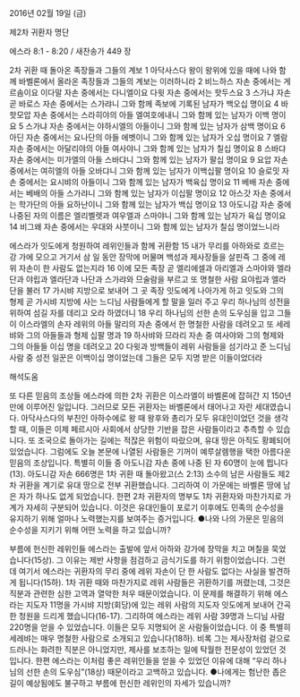 2016년 02월 19일 (금)

제2차 귀환자 명단



에스라 8:1 - 8:20 / 새찬송가 449 장


2차 귀환 때 돌아온 족장들과 그들의 계보
1 아닥사스다 왕이 왕위에 있을 때에 나와 함께 바벨론에서 올라온 족장들과 그들의 계보는 이러하니라 2 비느하스 자손 중에서는 게르솜이요 이다말 자손 중에서는 다니엘이요 다윗 자손 중에서는 핫두스요 3 스가냐 자손 곧 바로스 자손 중에서는 스가랴니 그와 함께 족보에 기록된 남자가 백오십 명이요 4 바핫모압 자손 중에서는 스라히야의 아들 엘여호에내니 그와 함께 있는 남자가 이백 명이요 5 스가냐 자손 중에서는 야하시엘의 아들이니 그와 함께 있는 남자가 삼백 명이요 6 아딘 자손 중에서는 요나단의 아들 에벳이니 그와 함께 있는 남자가 오십 명이요 7 엘람 자손 중에서는 아달리야의 아들 여사야니 그와 함께 있는 남자가 칠십 명이요 8 스바댜 자손 중에서는 미가엘의 아들 스바댜니 그와 함께 있는 남자가 팔십 명이요 9 요압 자손 중에서는 여히엘의 아들 오바댜니 그와 함께 있는 남자가 이백십팔 명이요 10 슬로밋 자손 중에서는 요시뱌의 아들이니 그와 함께 있는 남자가 백육십 명이요 11 베배 자손 중에서는 베배의 아들 스가랴니 그와 함께 있는 남자가 이십팔 명이요 12 아스갓 자손 중에서는 학가단의 아들 요하난이니 그와 함께 있는 남자가 백십 명이요 13 아도니감 자손 중에 나중된 자의 이름은 엘리벨렛과 여우엘과 스마야니 그와 함께 있는 남자가 육십 명이요 14 비그왜 자손 중에서는 우대와 사붓이니 그와 함께 있는 남자가 칠십 명이었느니라

에스라가 잇도에게 청원하여 레위인들과 함께 귀환함
15 내가 무리를 아하와로 흐르는 강 가에 모으고 거기서 삼 일 동안 장막에 머물며 백성과 제사장들을 살핀즉 그 중에 레위 자손이 한 사람도 없는지라 16 이에 모든 족장 곧 엘리에셀과 아리엘과 스마야와 엘라단과 야립과 엘라단과 나단과 스가랴와 므술람을 부르고 또 명철한 사람 요야립과 엘라단을 불러 17 가시뱌 지방으로 보내어 그 곳 족장 잇도에게 나아가게 하고 잇도와 그의 형제 곧 가시뱌 지방에 사는 느디님 사람들에게 할 말을 일러 주고 우리 하나님의 성전을 위하여 섬길 자를 데리고 오라 하였더니 18 우리 하나님의 선한 손의 도우심을 입고 그들이 이스라엘의 손자 레위의 아들 말리의 자손 중에서 한 명철한 사람을 데려오고 또 세레뱌와 그의 아들들과 형제 십팔 명과 19 하사뱌와 므라리 자손 중 여사야와 그의 형제와 그의 아들들 이십 명을 데려오고 20 다윗과 방백들이 레위 사람들을 섬기라고 준 느디님 사람 중 성전 일꾼은 이백이십 명이었는데 그들은 모두 지명 받은 이들이었더라

해석도움





또 다른 믿음의 조상들
에스라에 의한 2차 귀환은 이스라엘이 바벨론에 잡혀간 지 150년 만에 이루어진 일입니다. 그러므로 모든 귀환자는 바벨론에서 태어나고 자란 세대였습니다. 아닥사스다의 부친인 아하수에로 왕 때 왕후와 총리가 모두 유대인이었던 것을 생각할 때, 이들은 이제 페르시아 사회에서 상당한 기반을 잡은 사람들이라고 추측할 수 있습니다. 또 조국으로 돌아가는 길에는 적잖은 위험이 따랐으며, 유대 땅은 아직도 황폐되어 있었습니다. 그럼에도 오늘 본문에 나열된 사람들은 기꺼이 예루살렘행을 택한 아름다운 믿음의 조상입니다. 특별히 이들 중 아도니감 자손 중에 나중 된 자 60명이 눈에 띕니다(13). 아도니감 자손 666명은 1차 귀환 때 돌아왔고(스 2:13) 소수의 남은 사람들도 제2차 귀환을 계기로 유대 땅으로 전부 귀환했습니다. 그리하여 이 가문에는 바벨론 땅에 남은 자가 하나도 없게 되었습니다. 한편 2차 귀환자의 명부도 1차 귀환자와 마찬가지로 가계가 자세히 구분되어 있습니다. 이것은 유대인들이 포로기 이후에도 민족의 순수성을 유지하기 위해 얼마나 노력했는지를 보여주는 증거입니다.
●나와 나의 가문은 믿음의 순수성을 지키기 위해 어떤 노력을 하고 있습니까?

부름에 헌신한 레위인들
에스라는 출발에 앞서 아하와 강가에 장막을 치고 며칠을 묵었습니다(15상). 그 이유는 제반 사항을 점검하고 금식기도를 하기 위함이었습니다. 그런데 여기서 에스라는 귀환자의 무리 중에 레위 자손이 단 한 사람도 없다는 사실을 발견하게 됩니다(15하). 1차 귀환 때와 마찬가지로 레위 사람들은 귀환하기를 꺼렸는데, 그것은 직분과 관련한 심한 고역과 열악한 처우 때문이었습니다. 이 문제를 해결하기 위해 에스라는 지도자 11명을 가시뱌 지방(회당)에 있는 레위 사람의 지도자 잇도에게 보내어 간곡한 청원을 드리게 했습니다(16-17). 그리하여 에스라는 레위 사람 39명과 느디님 사람 220명을 얻을 수 있었습니다. 이들은 모두 지명되어 온 사람들이었습니다. 이 중 특별히 세레뱌는 매우 명철한 사람으로 소개되고 있습니다(18하). 비록 그는 제사장처럼 겉으로 드러나는 화려한 직분은 아니었지만, 제사를 보조하는 일에 탁월한 전문성이 있었던 것입니다. 한편 에스라는 이처럼 좋은 레위인들을 얻을 수 있었던 이유에 대해 “우리 하나님의 선한 손의 도우심”(18상) 때문이라고 고백하고 있습니다.
●나에게는 험난한 좁은 길이 예상됨에도 불구하고 부름에 헌신한 레위인의 자세가 있습니까?